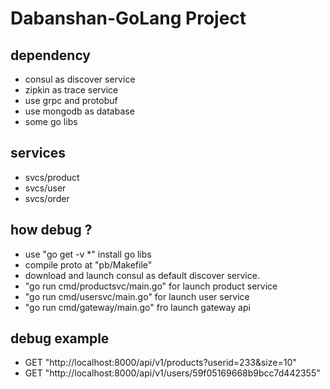 # Dabanshan-GoLang Project

## dependency

* consul as discover service
* zipkin as trace service
* use grpc and protobuf
* use mongodb as database
* some go libs

## services

* svcs/product 
* svcs/user
* svcs/order

## how debug ?

* use "go get -v *" install go libs
* compile proto at "pb/Makefile"
* download and launch consul as default discover service.
* "go run cmd/productsvc/main.go" for launch product service
* "go run cmd/usersvc/main.go" for launch user service
* "go run cmd/gateway/main.go" fro launch gateway api

## debug example

* GET "http://localhost:8000/api/v1/products?userid=233&size=10"
* GET "http://localhost:8000/api/v1/users/59f05169668b9bcc7d442355"
